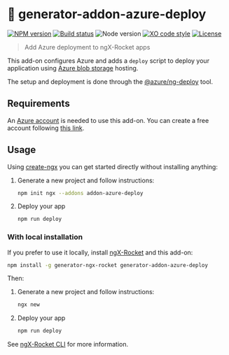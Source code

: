 # :rocket: generator-addon-azure-deploy

[![NPM version](https://img.shields.io/npm/v/generator-addon-azure-deploy.svg)](https://www.npmjs.com/package/generator-addon-azure-deploy)
[![Build status](https://img.shields.io/travis/sinedied/addon-azure-deploy/master.svg)](https://travis-ci.org/sinedied/addon-azure-deploy)
![Node version](https://img.shields.io/node/v/generator-addon-azure-deploy.svg)
[![XO code style](https://img.shields.io/badge/code_style-XO-5ed9c7.svg)](https://github.com/sindresorhus/xo)
[![License](https://img.shields.io/badge/license-MIT-blue.svg)](LICENSE)

> Add Azure deployment to ngX-Rocket apps

This add-on configures Azure and adds a `deploy` script to deploy your application using [Azure blob storage](https://azure.microsoft.com/services/storage/blobs/?WT.mc_id=generatoraddonazuredeploy-github-yolasors) hosting.

The setup and deployment is done through the [@azure/ng-deploy](https://github.com/Azure/ng-deploy-azure) tool.

## Requirements

An [Azure account](https://azure.microsoft.com/?WT.mc_id=generatoraddonazuredeploy-github-yolasors) is needed to use this add-on.
You can create a free account following [this link](https://azure.microsoft.com/free/?WT.mc_id=generatoraddonazuredeploy-github-yolasors).

## Usage

Using [create-ngx](https://github.com/ngx-rocket/create-ngx) you can get started directly without installing anything:

1. Generate a new project and follow instructions:
   ```sh
   npm init ngx --addons addon-azure-deploy
   ```

2. Deploy your app
   ```sh
   npm run deploy
   ```

### With local installation

If you prefer to use it locally, install [ngX-Rocket](https://github.com/ngx-rocket/generator-ngx-rocket) and this add-on:

```sh
npm install -g generator-ngx-rocket generator-addon-azure-deploy
```

Then:

1. Generate a new project and follow instructions:
   ```sh
   ngx new
   ```

2. Deploy your app
   ```sh
   npm run deploy
   ```

See [ngX-Rocket CLI](https://github.com/generator-ngx-rocket/tree/master/cli) for more information.
